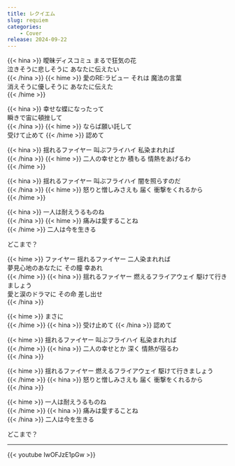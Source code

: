 ```yaml
---
title: レクイエム
slug: requiem
categories:
    - Cover
release: 2024-09-22 
---
```

{{< hina >}}
曖昧ディスコミュ まるで狂気の花  
泣きそうに悲しそうに あなたに伝えたい  
{{< /hina >}}
{{< hime >}}
愛のRE:ラビュー それは 魔法の言葉  
消えそうに優しそうに あなたに伝えた  
{{< /hime >}}

{{< hina >}}
幸せな蝶になったって  
瞬きで宙に頓挫して  
{{< /hina >}}
{{< hime >}}
ならば願い託して  
受けて止めて 
{{< /hime >}}
認めて  

{{< hina >}}
揺れるファイヤー 叫ぶフライハイ 私染まれれば  
{{< /hina >}}
{{< hime >}}
二人の幸せとか 積もる 情熱をあげるわ  
{{< /hime >}}

{{< hina >}}
揺れるファイヤー 叫ぶフライハイ 闇を照らすのだ  
{{< /hina >}}
{{< hime >}}
怒りと憎しみさえも 届く 衝撃をくれるから  
{{< /hime >}}

{{< hina >}}
一人は耐えうるものね  
{{< /hina >}}
{{< hime >}}
痛みは愛することね  
{{< /hime >}}
二人は今を生きる  

どこまで？  

{{< hime >}}
ファイヤー  揺れるファイヤー 二人染まれれば  
夢見心地のあなたに その瞳 幸あれ  
{{< /hime >}}
{{< hina >}}
揺れるファイヤー 燃えるフライアウェイ 駆けて行きましょう  
愛と涙のドラマに その命 差し出せ  
{{< /hina >}}

{{< hime >}}
まさに  
{{< /hime >}}
{{< hina >}}
受け止めて 
{{< /hina >}}
認めて  

{{< hime >}}
揺れるファイヤー 叫ぶフライハイ 私染まれれば  
{{< /hime >}}
{{< hina >}}
二人の幸せとか 深く 情熱が宿るわ  
{{< /hina >}}

{{< hime >}}
揺れるファイヤー 燃えるフライアウェイ 駆けて行きましょう  
{{< /hime >}}
{{< hina >}}
怒りと憎しみさえも 届く 衝撃をくれるから  
{{< /hina >}}

{{< hime >}}
一人は耐えうるものね  
{{< /hime >}}
{{< hina >}}
痛みは愛することね  
{{< /hina >}}
二人は今を生きる  

どこまで？  

---

{{< youtube IwOFJzE1pGw >}}